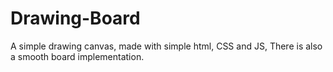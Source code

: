 # Drawing-Board
A simple drawing canvas, made with simple html, CSS and JS, There is also a smooth board implementation.
